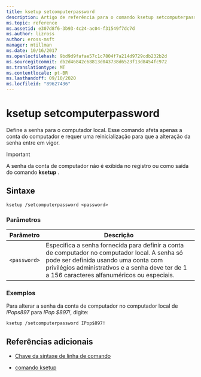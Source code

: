 ```yaml
---
title: ksetup setcomputerpassword
description: Artigo de referência para o comando ksetup setcomputerpassword, que define a senha para o computador local.
ms.topic: reference
ms.assetid: e307d8f6-3b93-4c24-ac04-f31549f7dc7d
ms.author: lizross
author: eross-msft
manager: mtillman
ms.date: 10/16/2017
ms.openlocfilehash: 9bd9d9fafae57c1c7804f7a214d9729cdb232b2d
ms.sourcegitcommit: db2d46842c68813d043738d6523f13d8454fc972
ms.translationtype: MT
ms.contentlocale: pt-BR
ms.lasthandoff: 09/10/2020
ms.locfileid: "89627436"
---
```

# <a name="ksetup-setcomputerpassword"></a>ksetup setcomputerpassword

Define a senha para o computador local. Esse comando afeta apenas a conta do computador e requer uma reinicialização para que a alteração da senha entre em vigor.

> [!IMPORTANT]
> A senha da conta de computador não é exibida no registro ou como saída do comando **ksetup** .

## <a name="syntax"></a>Sintaxe

```
ksetup /setcomputerpassword <password>
```

### <a name="parameters"></a>Parâmetros

| Parâmetro | Descrição |
| --------- | ----------- |
| `<password>` | Especifica a senha fornecida para definir a conta de computador no computador local. A senha só pode ser definida usando uma conta com privilégios administrativos e a senha deve ter de 1 a 156 caracteres alfanuméricos ou especiais. |

### <a name="examples"></a>Exemplos

Para alterar a senha da conta de computador no computador local de *IPops897* para *IPop $897!*, digite:

```
ksetup /setcomputerpassword IPop$897!
```

## <a name="additional-references"></a>Referências adicionais

- [Chave da sintaxe de linha de comando](command-line-syntax-key.md)

- [comando ksetup](ksetup.md)
